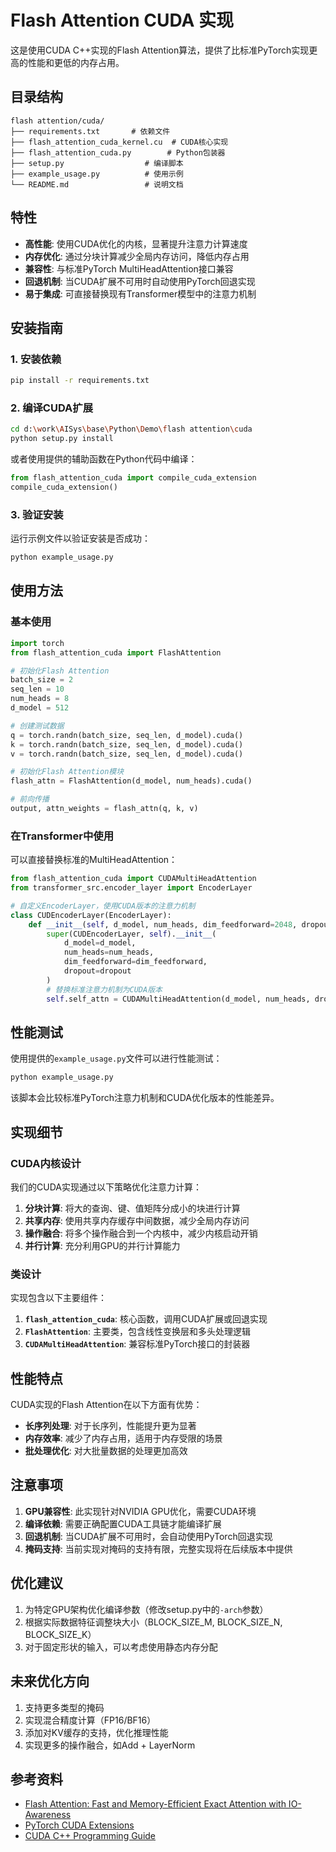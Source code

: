 # Flash Attention CUDA 实现

这是使用CUDA C++实现的Flash Attention算法，提供了比标准PyTorch实现更高的性能和更低的内存占用。

## 目录结构

```
flash attention/cuda/
├── requirements.txt       # 依赖文件
├── flash_attention_cuda_kernel.cu  # CUDA核心实现
├── flash_attention_cuda.py        # Python包装器
├── setup.py                  # 编译脚本
├── example_usage.py          # 使用示例
└── README.md                 # 说明文档
```

## 特性

- **高性能**: 使用CUDA优化的内核，显著提升注意力计算速度
- **内存优化**: 通过分块计算减少全局内存访问，降低内存占用
- **兼容性**: 与标准PyTorch MultiHeadAttention接口兼容
- **回退机制**: 当CUDA扩展不可用时自动使用PyTorch回退实现
- **易于集成**: 可直接替换现有Transformer模型中的注意力机制

## 安装指南

### 1. 安装依赖

```bash
pip install -r requirements.txt
```

### 2. 编译CUDA扩展

```bash
cd d:\work\AISys\base\Python\Demo\flash attention\cuda
python setup.py install
```

或者使用提供的辅助函数在Python代码中编译：

```python
from flash_attention_cuda import compile_cuda_extension
compile_cuda_extension()
```

### 3. 验证安装

运行示例文件以验证安装是否成功：

```bash
python example_usage.py
```

## 使用方法

### 基本使用

```python
import torch
from flash_attention_cuda import FlashAttention

# 初始化Flash Attention
batch_size = 2
seq_len = 10
num_heads = 8
d_model = 512

# 创建测试数据
q = torch.randn(batch_size, seq_len, d_model).cuda()
k = torch.randn(batch_size, seq_len, d_model).cuda()
v = torch.randn(batch_size, seq_len, d_model).cuda()

# 初始化Flash Attention模块
flash_attn = FlashAttention(d_model, num_heads).cuda()

# 前向传播
output, attn_weights = flash_attn(q, k, v)
```

### 在Transformer中使用

可以直接替换标准的MultiHeadAttention：

```python
from flash_attention_cuda import CUDAMultiHeadAttention
from transformer_src.encoder_layer import EncoderLayer

# 自定义EncoderLayer，使用CUDA版本的注意力机制
class CUDEncoderLayer(EncoderLayer):
    def __init__(self, d_model, num_heads, dim_feedforward=2048, dropout=0.1):
        super(CUDEncoderLayer, self).__init__(
            d_model=d_model,
            num_heads=num_heads,
            dim_feedforward=dim_feedforward,
            dropout=dropout
        )
        # 替换标准注意力机制为CUDA版本
        self.self_attn = CUDAMultiHeadAttention(d_model, num_heads, dropout)
```

## 性能测试

使用提供的`example_usage.py`文件可以进行性能测试：

```bash
python example_usage.py
```

该脚本会比较标准PyTorch注意力机制和CUDA优化版本的性能差异。

## 实现细节

### CUDA内核设计

我们的CUDA实现通过以下策略优化注意力计算：

1. **分块计算**: 将大的查询、键、值矩阵分成小的块进行计算
2. **共享内存**: 使用共享内存缓存中间数据，减少全局内存访问
3. **操作融合**: 将多个操作融合到一个内核中，减少内核启动开销
4. **并行计算**: 充分利用GPU的并行计算能力

### 类设计

实现包含以下主要组件：

1. **`flash_attention_cuda`**: 核心函数，调用CUDA扩展或回退实现
2. **`FlashAttention`**: 主要类，包含线性变换层和多头处理逻辑
3. **`CUDAMultiHeadAttention`**: 兼容标准PyTorch接口的封装器

## 性能特点

CUDA实现的Flash Attention在以下方面有优势：

- **长序列处理**: 对于长序列，性能提升更为显著
- **内存效率**: 减少了内存占用，适用于内存受限的场景
- **批处理优化**: 对大批量数据的处理更加高效

## 注意事项

1. **GPU兼容性**: 此实现针对NVIDIA GPU优化，需要CUDA环境
2. **编译依赖**: 需要正确配置CUDA工具链才能编译扩展
3. **回退机制**: 当CUDA扩展不可用时，会自动使用PyTorch回退实现
4. **掩码支持**: 当前实现对掩码的支持有限，完整实现将在后续版本中提供

## 优化建议

1. 为特定GPU架构优化编译参数（修改setup.py中的`-arch`参数）
2. 根据实际数据特征调整块大小（BLOCK_SIZE_M, BLOCK_SIZE_N, BLOCK_SIZE_K）
3. 对于固定形状的输入，可以考虑使用静态内存分配

## 未来优化方向

1. 支持更多类型的掩码
2. 实现混合精度计算（FP16/BF16）
3. 添加对KV缓存的支持，优化推理性能
4. 实现更多的操作融合，如Add + LayerNorm

## 参考资料

- [Flash Attention: Fast and Memory-Efficient Exact Attention with IO-Awareness](https://arxiv.org/abs/2205.14135)
- [PyTorch CUDA Extensions](https://pytorch.org/tutorials/advanced/cpp_extension.html)
- [CUDA C++ Programming Guide](https://docs.nvidia.com/cuda/cuda-c-programming-guide/index.html)